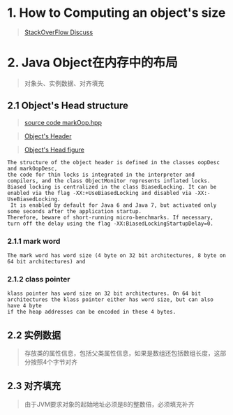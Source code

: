 # 1. How to Computing an object's size
> [StackOverFlow Discuss](https://stackoverflow.com/questions/52353/in-java-what-is-the-best-way-to-determine-the-size-of-an-object)

# 2. Java Object在内存中的布局
> 对象头、实例数据、对齐填充
## 2.1 Object's Head structure
> [source code markOop.hpp](http://hg.openjdk.java.net/jdk8/jdk8/hotspot/file/87ee5ee27509/src/share/vm/oops/markOop.hpp)
 
> [Object's Header](https://wiki.openjdk.java.net/download/attachments/11829266/Synchronization.gif?version=4&modificationDate=1208918680000&api=v2)
 
> [Object's Head figure](https://github.com/soyona/condor/blob/master/basic-sample-object/src/main/resources/Object-Header.png)

```text
The structure of the object header is defined in the classes oopDesc and markOopDesc, 
the code for thin locks is integrated in the interpreter and compilers, and the class ObjectMonitor represents inflated locks. 
Biased locking is centralized in the class BiasedLocking. It can be enabled via the flag -XX:+UseBiasedLocking and disabled via -XX:-UseBiasedLocking.
 It is enabled by default for Java 6 and Java 7, but activated only some seconds after the application startup. 
Therefore, beware of short-running micro-benchmarks. If necessary, turn off the delay using the flag -XX:BiasedLockingStartupDelay=0.
```
### 2.1.1 mark word
```text
The mark word has word size (4 byte on 32 bit architectures, 8 byte on 64 bit architectures) and
```
### 2.1.2 class pointer
```text
klass pointer has word size on 32 bit architectures. On 64 bit architectures the klass pointer either has word size, but can also have 4 byte 
if the heap addresses can be encoded in these 4 bytes.
```
## 2.2 实例数据
> 存放类的属性信息，包括父类属性信息，如果是数组还包括数组长度，这部分按照4个字节对齐
## 2.3 对齐填充
> 由于JVM要求对象的起始地址必须是8的整数倍，必须填充补齐


